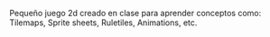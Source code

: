 Pequeño juego 2d creado en clase para aprender conceptos como: Tilemaps, Sprite sheets, Ruletiles, Animations, etc.
